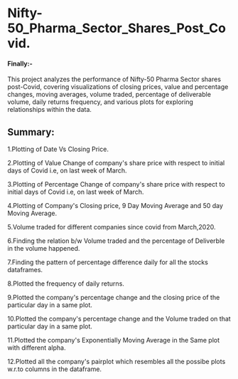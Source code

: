 # Nifty-50_Pharma_Sector_Shares_Post_Covid.
#### Finally:- 
This project analyzes the performance of Nifty-50 Pharma Sector shares post-Covid, covering visualizations of closing prices, value and percentage changes, moving averages, volume traded, percentage of deliverable volume, daily returns frequency, and various plots for exploring relationships within the data.

## Summary:
1.Plotting of Date Vs Closing Price.

2.Plotting of Value Change of company's share price with respect to initial days of Covid i.e, on last week of March.

3.Plotting of Percentage Change of company's share price with respect to initial days of Covid i.e, on last week of March.

4.Plotting of Company's Closing price, 9 Day Moving Average and 50 day Moving Average.

5.Volume traded for different companies since covid from March,2020.

6.Finding the relation b/w Volume traded and the percentage of Deliverble in the volume happened.

7.Finding the pattern of percentage difference daily for all the stocks dataframes.

8.Plotted the frequency of daily returns.

9.Plotted the company's percentage change and the closing price of the particular day in a same plot.

10.Plotted the company's percentage change and the Volume traded on that particular day in a same plot.

11.Plotted the company's Exponentially Moving Average in the Same plot with different alpha.

12.Plotted all the company's pairplot which resembles all the possibe plots w.r.to columns in the dataframe.




